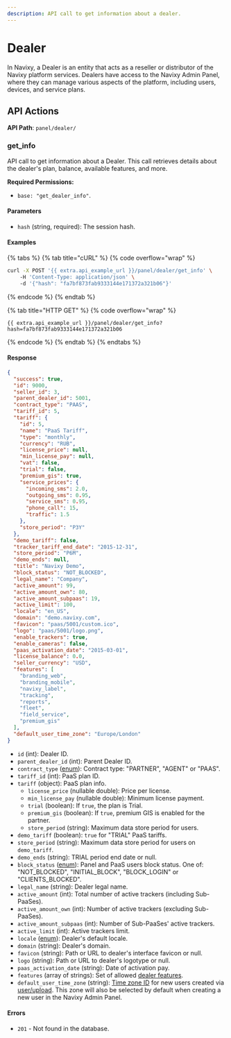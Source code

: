 ```yaml
---
description: API call to get information about a dealer.
---
```


# Dealer

In Navixy, a Dealer is an entity that acts as a reseller or distributor of the Navixy platform services. Dealers have access to the Navixy Admin Panel, where they can manage various aspects of the platform, including users, devices, and service plans.

## API Actions

**API Path**: `panel/dealer/`

### get\_info

API call to get information about a Dealer. This call retrieves details about the dealer's plan, balance, available features, and more.

**Required Permissions:**

* `base: "get_dealer_info"`.

#### Parameters

* `hash` (string, required): The session hash.

#### Examples

{% tabs %}
{% tab title="cURL" %}
{% code overflow="wrap" %}
```sh
curl -X POST '{{ extra.api_example_url }}/panel/dealer/get_info' \ 
    -H 'Content-Type: application/json' \ 
    -d '{"hash": "fa7bf873fab9333144e171372a321b06"}'
```
{% endcode %}
{% endtab %}

{% tab title="HTTP GET" %}
{% code overflow="wrap" %}
```http
{{ extra.api_example_url }}/panel/dealer/get_info?hash=fa7bf873fab9333144e171372a321b06
```
{% endcode %}
{% endtab %}
{% endtabs %}

#### Response

```json
{
  "success": true,
  "id": 9000,
  "seller_id": 3,
  "parent_dealer_id": 5001,
  "contract_type": "PAAS",
  "tariff_id": 5,
  "tariff": {
    "id": 5,
    "name": "PaaS Tariff",
    "type": "monthly",
    "currency": "RUB",
    "license_price": null,
    "min_license_pay": null,
    "vat": false,
    "trial": false,
    "premium_gis": true,
    "service_prices": {
      "incoming_sms": 2.0,
      "outgoing_sms": 0.95,
      "service_sms": 0.95,
      "phone_call": 15,
      "traffic": 1.5
    },
    "store_period": "P3Y"
  },
  "demo_tariff": false,
  "tracker_tariff_end_date": "2015-12-31",
  "store_period": "P6M",
  "demo_ends": null,
  "title": "Navixy Demo",
  "block_status": "NOT_BLOCKED",
  "legal_name": "Company",
  "active_amount": 99,
  "active_amount_own": 80,
  "active_amount_subpaas": 19,
  "active_limit": 100,
  "locale": "en_US",
  "domain": "demo.navixy.com",
  "favicon": "paas/5001/custom.ico",
  "logo": "paas/5001/logo.png",
  "enable_trackers": true,
  "enable_cameras": false,
  "paas_activation_date": "2015-03-01",
  "license_balance": 0.0,
  "seller_currency": "USD",
  "features": [
    "branding_web",
    "branding_mobile",
    "navixy_label",
    "tracking",
    "reports",
    "fleet",
    "field_service",
    "premium_gis"
  ],
  "default_user_time_zone": "Europe/London"
}
```

* `id` (int): Dealer ID.
* `parent_dealer_id` (int): Parent Dealer ID.
* `contract_type` ([enum](../../../user-api/backend-api/#data-types)): Contract type: "PARTNER", "AGENT" or "PAAS".
* `tariff_id` (int): PaaS plan ID.
* `tariff` (object): PaaS plan info.
  * `license_price` (nullable double): Price per license.
  * `min_license_pay` (nullable double): Minimum license payment.
  * `trial` (boolean): If `true`, the plan is Trial.
  * `premium_gis` (boolean): If `true`, premium GIS is enabled for the partner.
  * `store_period` (string): Maximum data store period for users.
* `demo_tariff` (boolean): `true` for "TRIAL" PaaS tariffs.
* `store_period` (string): Maximum data store period for users on `demo_tariff`.
* `demo_ends` (string): TRIAL period end date or null.
* `block_status` ([enum](../../../user-api/backend-api/#data-types)): Panel and PaaS users block status. One of: "NOT\_BLOCKED", "INITIAL\_BLOCK", "BLOCK\_LOGIN" or "CLIENTS\_BLOCKED".
* `legal_name` (string): Dealer legal name.
* `active_amount` (int): Total number of active trackers (including Sub-PaaSes).
* `active_amount_own` (int): Number of active trackers (excluding Sub-PaaSes).
* `active_amount_subpaas` (int): Number of Sub-PaaSes' active trackers.
* `active_limit` (int): Active trackers limit.
* `locale` ([enum](../../../user-api/backend-api/#data-types)): Dealer's default locale.
* `domain` (string): Dealer's domain.
* `favicon` (string): Path or URL to dealer's interface favicon or null.
* `logo` (string): Path or URL to dealer's logotype or null.
* `paas_activation_date` (string): Date of activation pay.
* `features` (array of strings): Set of allowed [dealer features](../../../user-api/backend-api/resources/commons/dealer.md#dealer-features).
* `default_user_time_zone` (string): [Time zone ID](../timezone.md) for new users created via [user/upload](broken-reference). This zone will also be selected by default when creating a new user in the Navixy Admin Panel.

#### Errors

* `201` - Not found in the database.
